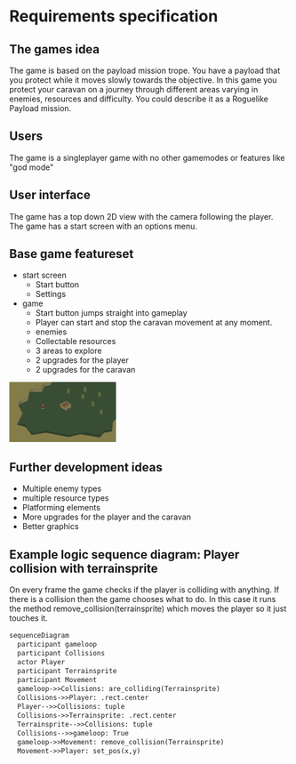 # Requirements specification
## The games idea
The game is based on the payload mission trope. You have a payload that you protect while it moves slowly towards the objective. In this game you protect your caravan on a journey through different areas varying in enemies, resources and difficulty. You could describe it as a Roguelike Payload mission.
## Users
The game is a singleplayer game with no other gamemodes or features like "god mode"
## User interface
The game has a top down 2D view with the camera following the player.
The game has a start screen with an options menu.
## Base game featureset
- start screen
  - Start button
  - Settings
- game
  - Start button jumps straight into gameplay
  - Player can start and stop the caravan movement at any moment.
  - enemies
  - Collectable resources
  - 3 areas to explore
  - 2 upgrades for the player
  - 2 upgrades for the caravan
  
![http://url/to/img.png](https://raw.githubusercontent.com/VehvilainenPooki/OTProjekti/main/Payload_adventure_game/Documentation/Images/Luonnos.png)
## Further development ideas
- Multiple enemy types
- multiple resource types
- Platforming elements
- More upgrades for the player and the caravan
- Better graphics

## Example logic sequence diagram: Player collision with terrainsprite
On every frame the game checks if the player is colliding with anything. If there is a collision then the game chooses what to do. In this case it runs the method remove_collision(terrainsprite) which moves the player so it just touches it.
```mermaid
sequenceDiagram
  participant gameloop
  participant Collisions
  actor Player
  participant Terrainsprite
  participant Movement
  gameloop->>Collisions: are_colliding(Terrainsprite)
  Collisions->>Player: .rect.center
  Player-->>Collisions: tuple
  Collisions->>Terrainsprite: .rect.center
  Terrainsprite-->>Collisions: tuple
  Collisions-->>gameloop: True
  gameloop->>Movement: remove_collision(Terrainsprite)
  Movement->>Player: set_pos(x,y)
```
